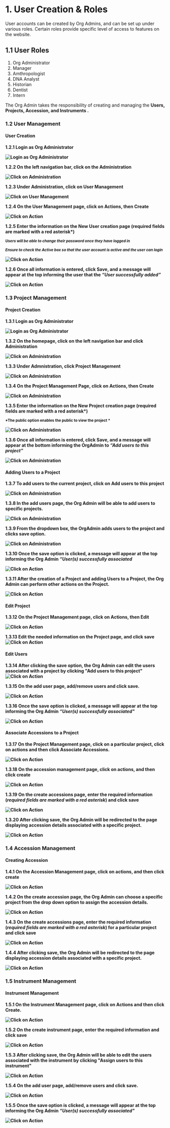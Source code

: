 # 1. User Creation & Roles

User accounts can be created by Org Admins, and can be set up under various roles. Certain roles provide specific level of access to
features on the website.

## 1.1 User Roles

1. Org Administrator
2. Manager
3. Amthropologist
4. DNA Analyst
5. Historian 
6. Dentist
7. Intern

The Org Admin takes the responsibility of creating and managing the <b> Users, <b> Projects, <b> Accession,
and <b> Instruments </b>.

### 1.2 User Management 

#### User Creation

1.2.1 Login as Org Administrator

![Login as Org Administrator](../images/Images_Org_Users_Project/loginAdmin.PNG)

1.2.2 On the left navigation bar, click on the Administration

![Click on Administration](../images/Images_Org_Users_Project/Admin.PNG)

1.2.3 Under Administration, click on User Management

![Click on User Management](../images/Images_Org_Users_Project/User%20Management.PNG)

1.2.4 On the User Management page, click on Actions, then Create

![Click on Action](../images/Images_Org_Users_Project/Action.PNG)

1.2.5 Enter the information on the New User creation page (required fields are marked 
with a red asterisk*)

<small>*Users will be able to change their password once they have logged in*</small>

<small>*Ensure to check the Active box so that the user account is active and the user can login*</small>

![Click on Action](../images/Images_Org_Users_Project/Usercreation.PNG)

1.2.6 Once all information is entered, click Save, and a message will appear at the top informing the user that the *“User successfully added”*

![Click on Action](../images/Images_Org_Users_Project/Usercreated.PNG)

### 1.3 Project Management

#### Project Creation

1.3.1 Login as Org Administrator

![Login as Org Administrator](../images/Images_Org_Users_Project/loginAdmin.PNG)

1.3.2 On the homepage, click on the left navigation bar and click Administration

![Click on Administration](../images/Images_Org_Users_Project/Admin.PNG)

1.3.3 Under Admnistration, click Project Management

![Click on Administration](../images/Images_Org_Users_Project/ProjectManagement.PNG)

1.3.4 On the Project Management Page, click on Actions, then Create

![Click on Administration](../images/Images_Org_Users_Project/Project%20action.PNG)

1.3.5 Enter the information on the New Project creation page (required fields are marked 
      with a red asterisk*)

<small>*The public option enables the public to view the project *</small>

![Click on Administration](../images/Images_Org_Users_Project/Projectcreated.PNG)

1.3.6 Once all information is entered, click Save, and a message will appear at the bottom informing the OrgAdmin to *“Add users to this project”*

![Click on Administration](../images/Images_Org_Users_Project/addusersprompt.PNG)

#### Adding Users to a Project

1.3.7 To add users to the current project, click on Add users to this project

![Click on Administration](../images/Images_Org_Users_Project/usersprompt.PNG)

1.3.8 In the add users page, the Org Admin will be able to add users to specific projects.

![Click on Administration](../images/Images_Org_Users_Project/usersprompt2.PNG)

1.3.9 From the dropdown box, the OrgAdmin adds users to the project and clicks save option.

![Click on Administration](../images/Images_Org_Users_Project/Userproject.PNG)

1.3.10 Once the save option is clicked, a message will appear at the top informing the Org Admin *“User(s) successfully associated*
       
![Click on Action](../images/Images_Org_Users_Project/UserProjectSuccess.PNG)

1.3.11 After the creation of a Project and adding Users to a Project, the Org Admin can perform other actions on the Project.

![Click on Action](../images/Images_Org_Users_Project/ProjectActions.PNG)

#### Edit Project

1.3.12 On the Project Management page, click on Actions, then Edit
       
![Click on Action](../images/Images_Org_Users_Project/EditProject.PNG)

1.3.13 Edit the needed information on the Project page, and click save
![Click on Action](../images/Images_Org_Users_Project/ProjectEdit.PNG)

#### Edit Users

1.3.14 After clicking the save option, the Org Admin can edit the users associated with a project by clicking "Add users to this project"
![Click on Action](../images/Images_Org_Users_Project/ProjectEdit1.PNG)

1.3.15  On the add user page, add/remove users and click save.

![Click on Action](../images/Images_Org_Users_Project/ProjectEdit2.PNG)

1.3.16 Once the save option is clicked, a message will appear at the top informing the Org Admin *“User(s) successfully associated"*
              
 ![Click on Action](../images/Images_Org_Users_Project/ProjectEdit3.PNG)
 
 #### Associate Accessions to a Project
 
 1.3.17 On the Project Management page, click on a particular project, click on actions and then click Associate Accessions.
 
![Click on Action](../images/Images_Org_Users_Project/Associate.PNG)

1.3.18 On the accession management page, click on actions, and then click create

![Click on Action](../images/Images_Org_Users_Project/AssociateAction.PNG)

1.3.19 On the create accessions page, enter the required information (*required fields are marked with a red asterisk*) and click save

![Click on Action](../images/Images_Org_Users_Project/Accession1.PNG)

1.3.20 After clicking save, the Org Admin will be redirected to the page displaying accession details associated with a specific project.

![Click on Action](../images/Images_Org_Users_Project/Accession2.PNG)

### 1.4 Accession Management

#### Creating Accession

1.4.1 On the Accession Management page, click on actions, and then click create

![Click on Action](../images/Images_Org_Users_Project/Accession3.PNG)

1.4.2 On the create accession page, the Org Admin can choose a specific project from the drop down option to assign the accession details.

![Click on Action](../images/Images_Org_Users_Project/Accession4.PNG)

1.4.3 On the create accessions page, enter the required information (*required fields are marked with a red asterisk*) for a particular project and click save

![Click on Action](../images/Images_Org_Users_Project/Accession1.PNG)

1.4.4 After clicking save, the Org Admin will be redirected to the page displaying accession details associated with a specific project.

![Click on Action](../images/Images_Org_Users_Project/Accession2.PNG)

### 1.5    Instrument Management 

#### Instrument Management

1.5.1 On the Instrument Management page, click on Actions and then click Create.

![Click on Action](../images/Images_Org_Users_Project/InstrumentCreate.PNG)

1.5.2 On the create instrument page, enter the required information and click save

![Click on Action](../images/Images_Org_Users_Project/InstrumentCreate1.PNG)

1.5.3 After clicking save, the Org Admin will be able to edit the users associated with the instrument by clicking "Assign users to this instrument"

![Click on Action](../images/Images_Org_Users_Project/InstrumentCreate2.PNG)

1.5.4  On the add user page, add/remove users and click save.

![Click on Action](../images/Images_Org_Users_Project/)

1.5.5 Once the save option is clicked, a message will appear at the top informing the Org Admin *“User(s) successfully associated"*
              
![Click on Action](../images/Images_Org_Users_Project/)



















